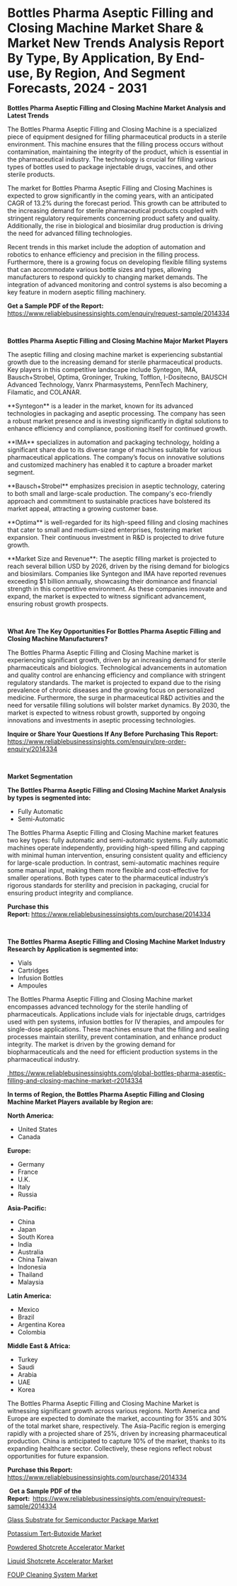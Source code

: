 <p><h1>Bottles Pharma Aseptic Filling and Closing Machine Market Share & Market New Trends Analysis Report By Type, By Application, By End-use, By Region, And Segment Forecasts, 2024 - 2031</h1></p><p><strong>Bottles Pharma Aseptic Filling and Closing Machine Market Analysis and Latest Trends</strong></p>
<p><p>The Bottles Pharma Aseptic Filling and Closing Machine is a specialized piece of equipment designed for filling pharmaceutical products in a sterile environment. This machine ensures that the filling process occurs without contamination, maintaining the integrity of the product, which is essential in the pharmaceutical industry. The technology is crucial for filling various types of bottles used to package injectable drugs, vaccines, and other sterile products.</p><p>The market for Bottles Pharma Aseptic Filling and Closing Machines is expected to grow significantly in the coming years, with an anticipated CAGR of 13.2% during the forecast period. This growth can be attributed to the increasing demand for sterile pharmaceutical products coupled with stringent regulatory requirements concerning product safety and quality. Additionally, the rise in biological and biosimilar drug production is driving the need for advanced filling technologies.</p><p>Recent trends in this market include the adoption of automation and robotics to enhance efficiency and precision in the filling process. Furthermore, there is a growing focus on developing flexible filling systems that can accommodate various bottle sizes and types, allowing manufacturers to respond quickly to changing market demands. The integration of advanced monitoring and control systems is also becoming a key feature in modern aseptic filling machinery.</p></p>
<p><strong>Get a Sample PDF of the Report:&nbsp;</strong> <a href="https://www.reliablebusinessinsights.com/enquiry/request-sample/2014334?utm_campaign=118&utm_medium=2&utm_source=Github&utm_content=ia&utm_term=26102024&utm_id=bottles-pharma-aseptic-filling-and-closing-machine">https://www.reliablebusinessinsights.com/enquiry/request-sample/2014334</a></p>
<p>&nbsp;</p>
<p><strong>Bottles Pharma Aseptic Filling and Closing Machine Major Market Players</strong></p>
<p><p>The aseptic filling and closing machine market is experiencing substantial growth due to the increasing demand for sterile pharmaceutical products. Key players in this competitive landscape include Syntegon, IMA, Bausch+Strobel, Optima, Groninger, Truking, Tofflon, I-Dositecno, BAUSCH Advanced Technology, Vanrx Pharmasystems, PennTech Machinery, Filamatic, and COLANAR.</p><p>**Syntegon** is a leader in the market, known for its advanced technologies in packaging and aseptic processing. The company has seen a robust market presence and is investing significantly in digital solutions to enhance efficiency and compliance, positioning itself for continued growth.</p><p>**IMA** specializes in automation and packaging technology, holding a significant share due to its diverse range of machines suitable for various pharmaceutical applications. The company’s focus on innovative solutions and customized machinery has enabled it to capture a broader market segment.</p><p>**Bausch+Strobel** emphasizes precision in aseptic technology, catering to both small and large-scale production. The company's eco-friendly approach and commitment to sustainable practices have bolstered its market appeal, attracting a growing customer base.</p><p>**Optima** is well-regarded for its high-speed filling and closing machines that cater to small and medium-sized enterprises, fostering market expansion. Their continuous investment in R&D is projected to drive future growth.</p><p>**Market Size and Revenue**: The aseptic filling market is projected to reach several billion USD by 2026, driven by the rising demand for biologics and biosimilars. Companies like Syntegon and IMA have reported revenues exceeding $1 billion annually, showcasing their dominance and financial strength in this competitive environment. As these companies innovate and expand, the market is expected to witness significant advancement, ensuring robust growth prospects.</p></p>
<p>&nbsp;</p>
<p><strong>What Are The Key Opportunities For Bottles Pharma Aseptic Filling and Closing Machine Manufacturers?</strong></p>
<p><p>The Bottles Pharma Aseptic Filling and Closing Machine market is experiencing significant growth, driven by an increasing demand for sterile pharmaceuticals and biologics. Technological advancements in automation and quality control are enhancing efficiency and compliance with stringent regulatory standards. The market is projected to expand due to the rising prevalence of chronic diseases and the growing focus on personalized medicine. Furthermore, the surge in pharmaceutical R&D activities and the need for versatile filling solutions will bolster market dynamics. By 2030, the market is expected to witness robust growth, supported by ongoing innovations and investments in aseptic processing technologies.</p></p>
<p><strong>Inquire or Share Your Questions If Any Before Purchasing This Report:</strong> <a href="https://www.reliablebusinessinsights.com/enquiry/pre-order-enquiry/2014334?utm_campaign=118&utm_medium=2&utm_source=Github&utm_content=ia&utm_term=26102024&utm_id=bottles-pharma-aseptic-filling-and-closing-machine">https://www.reliablebusinessinsights.com/enquiry/pre-order-enquiry/2014334</a></p>
<p>&nbsp;</p>
<p><strong>Market Segmentation</strong></p>
<p><strong>The Bottles Pharma Aseptic Filling and Closing Machine Market Analysis by types is segmented into:</strong></p>
<p><ul><li>Fully Automatic</li><li>Semi-Automatic</li></ul></p>
<p><p>The Bottles Pharma Aseptic Filling and Closing Machine market features two key types: fully automatic and semi-automatic systems. Fully automatic machines operate independently, providing high-speed filling and capping with minimal human intervention, ensuring consistent quality and efficiency for large-scale production. In contrast, semi-automatic machines require some manual input, making them more flexible and cost-effective for smaller operations. Both types cater to the pharmaceutical industry’s rigorous standards for sterility and precision in packaging, crucial for ensuring product integrity and compliance.</p></p>
<p><strong>Purchase this Report:&nbsp;</strong><a href="https://www.reliablebusinessinsights.com/purchase/2014334?utm_campaign=118&utm_medium=2&utm_source=Github&utm_content=ia&utm_term=26102024&utm_id=bottles-pharma-aseptic-filling-and-closing-machine">https://www.reliablebusinessinsights.com/purchase/2014334</a></p>
<p>&nbsp;</p>
<p><strong>The Bottles Pharma Aseptic Filling and Closing Machine Market Industry Research by Application is segmented into:</strong></p>
<p><ul><li>Vials</li><li>Cartridges</li><li>Infusion Bottles</li><li>Ampoules</li></ul></p>
<p><p>The Bottles Pharma Aseptic Filling and Closing Machine market encompasses advanced technology for the sterile handling of pharmaceuticals. Applications include vials for injectable drugs, cartridges used with pen systems, infusion bottles for IV therapies, and ampoules for single-dose applications. These machines ensure that the filling and sealing processes maintain sterility, prevent contamination, and enhance product integrity. The market is driven by the growing demand for biopharmaceuticals and the need for efficient production systems in the pharmaceutical industry.</p></p>
<p><a href="https://www.reliablebusinessinsights.com/global-bottles-pharma-aseptic-filling-and-closing-machine-market-r2014334?utm_campaign=118&utm_medium=2&utm_source=Github&utm_content=ia&utm_term=26102024&utm_id=bottles-pharma-aseptic-filling-and-closing-machine">&nbsp;https://www.reliablebusinessinsights.com/global-bottles-pharma-aseptic-filling-and-closing-machine-market-r2014334</a></p>
<p><strong>In terms of Region, the Bottles Pharma Aseptic Filling and Closing Machine Market Players available by Region are:</strong></p>
<p>
    <p> <strong> North America: </strong>
        <ul>
            <li>United States</li>
            <li>Canada</li>
        </ul>
        </p> 
    <p> <strong> Europe: </strong>
        <ul>
            <li>Germany</li>
            <li>France</li>
            <li>U.K.</li>
            <li>Italy</li>
            <li>Russia</li>
        </ul>
        </p> 
    <p> <strong> Asia-Pacific: </strong>
        <ul>
            <li>China</li>
            <li>Japan</li>
            <li>South Korea</li>
            <li>India</li>
            <li>Australia</li>
            <li>China Taiwan</li>
            <li>Indonesia</li>
            <li>Thailand</li>
            <li>Malaysia</li>
        </ul>
        </p> 
    <p> <strong> Latin America: </strong>
        <ul>
            <li>Mexico</li>
            <li>Brazil</li>
            <li>Argentina Korea</li>
            <li>Colombia</li>
        </ul>
        </p> 
    <p> <strong> Middle East & Africa: </strong>
        <ul>
            <li>Turkey</li>
            <li>Saudi</li>
            <li>Arabia</li>
            <li>UAE</li>
            <li>Korea</li>
        </ul>
    </p>
    </p>
<p><p>The Bottles Pharma Aseptic Filling and Closing Machine Market is witnessing significant growth across various regions. North America and Europe are expected to dominate the market, accounting for 35% and 30% of the total market share, respectively. The Asia-Pacific region is emerging rapidly with a projected share of 25%, driven by increasing pharmaceutical production. China is anticipated to capture 10% of the market, thanks to its expanding healthcare sector. Collectively, these regions reflect robust opportunities for future expansion.</p></p>
<p><strong>Purchase this Report: </strong><a href="https://www.reliablebusinessinsights.com/purchase/2014334?utm_campaign=118&utm_medium=2&utm_source=Github&utm_content=ia&utm_term=26102024&utm_id=bottles-pharma-aseptic-filling-and-closing-machine">https://www.reliablebusinessinsights.com/purchase/2014334</a></p>
<p>&nbsp;<strong>Get a Sample PDF of the Report:&nbsp;&nbsp;</strong><a href="https://www.reliablebusinessinsights.com/enquiry/request-sample/2014334?utm_campaign=118&utm_medium=2&utm_source=Github&utm_content=ia&utm_term=26102024&utm_id=bottles-pharma-aseptic-filling-and-closing-machine">https://www.reliablebusinessinsights.com/enquiry/request-sample/2014334</a></p>
<p><strong></strong></p>
<p><p><a href="https://github.com/avilarotedlowkog/Market-Research-Report-List-1/blob/main/glass-substrate-for-semiconductor-package-market.md?utm_campaign=118&utm_medium=2&utm_source=Github&utm_content=ia&utm_term=26102024&utm_id=bottles-pharma-aseptic-filling-and-closing-machine">Glass Substrate for Semiconductor Package Market</a></p><p><a href="https://www.linkedin.com/pulse/potassium-tert-butoxide-market-investigation-industry-evolution-azole?utm_campaign=118&utm_medium=2&utm_source=Github&utm_content=ia&utm_term=26102024&utm_id=bottles-pharma-aseptic-filling-and-closing-machine">Potassium Tert-Butoxide Market</a></p><p><a href="https://issuu.com/reportprime-2/docs/powdered-shotcrete-accelerator-mark_1883c1b48b9824?utm_campaign=118&utm_medium=2&utm_source=Github&utm_content=ia&utm_term=26102024&utm_id=bottles-pharma-aseptic-filling-and-closing-machine">Powdered Shotcrete Accelerator Market</a></p><p><a href="https://issuu.com/reportprime-2/docs/liquid-shotcrete-accelerator-market_ca6238d9952a71?utm_campaign=118&utm_medium=2&utm_source=Github&utm_content=ia&utm_term=26102024&utm_id=bottles-pharma-aseptic-filling-and-closing-machine">Liquid Shotcrete Accelerator Market</a></p><p><a href="https://github.com/fadrijbtavist/Market-Research-Report-List-1/blob/main/foup-cleaning-system-market.md?utm_campaign=118&utm_medium=2&utm_source=Github&utm_content=ia&utm_term=26102024&utm_id=bottles-pharma-aseptic-filling-and-closing-machine">FOUP Cleaning System Market</a></p></p>